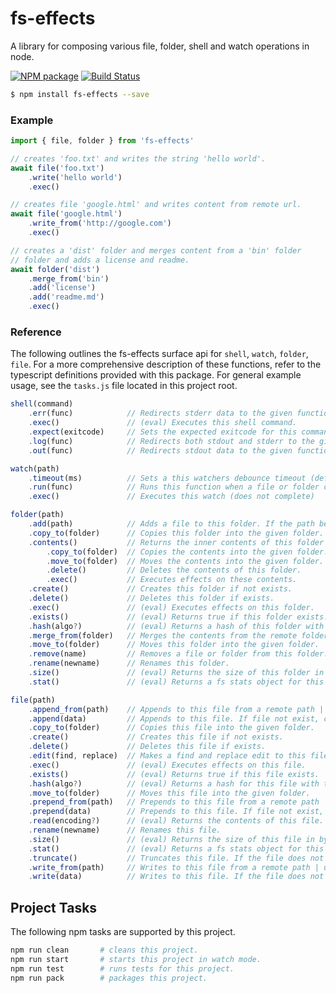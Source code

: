 # fs-effects

A library for composing various file, folder, shell and watch operations in node.

[![NPM package](https://badge.fury.io/js/fs-effects.svg)](https://www.npmjs.com/package/fs-effects)  [![Build Status](https://travis-ci.org/sinclairzx81/fs-effects.svg?branch=master)](https://travis-ci.org/sinclairzx81/fs-effects)

```bash
$ npm install fs-effects --save
```

### Example

```typescript
import { file, folder } from 'fs-effects'

// creates 'foo.txt' and writes the string 'hello world'.
await file('foo.txt')
    .write('hello world')
    .exec()

// creates file 'google.html' and writes content from remote url.
await file('google.html')
    .write_from('http://google.com')
    .exec()

// creates a 'dist' folder and merges content from a 'bin' folder
// folder and adds a license and readme.
await folder('dist')
    .merge_from('bin')
    .add('license')
    .add('readme.md')
    .exec()
```

### Reference

The following outlines the fs-effects surface api for `shell`, `watch`, `folder`, `file`. For a more comprehensive description of these functions, refer to the typescript definitions provided with this package. For general example usage, see the `tasks.js` file located in this project root.

```typescript
shell(command)
    .err(func)            // Redirects stderr data to the given function.
    .exec()               // (eval) Executes this shell command.
    .expect(exitcode)     // Sets the expected exitcode for this command. Default is 0.
    .log(func)            // Redirects both stdout and stderr to the given function.
    .out(func)            // Redirects stdout data to the given function.

watch(path)
    .timeout(ms)          // Sets a this watchers debounce timeout (default is 250ms)
    .run(func)            // Runs this function when a file or folder changes.
    .exec()               // Executes this watch (does not complete)

folder(path)
    .add(path)            // Adds a file to this folder. If the path being added exists, it is overwritten.
    .copy_to(folder)      // Copies this folder into the given folder.
    .contents()           // Returns the inner contents of this folder (see contents)
        .copy_to(folder)  // Copies the contents into the given folder.
        .move_to(folder)  // Moves the contents into the given folder.
        .delete()         // Deletes the contents of this folder.
        .exec()           // Executes effects on these contents.
    .create()             // Creates this folder if not exists.
    .delete()             // Deletes this folder if exists.
    .exec()               // (eval) Executes effects on this folder.
    .exists()             // (eval) Returns true if this folder exists.
    .hash(algo?)          // (eval) Returns a hash of this folder with the given algorithm.
    .merge_from(folder)   // Merges the contents from the remote folder into this folder.
    .move_to(folder)      // Moves this folder into the given folder.
    .remove(name)         // Removes a file or folder from this folder.
    .rename(newname)      // Renames this folder.
    .size()               // (eval) Returns the size of this folder in bytes.
    .stat()               // (eval) Returns a fs stats object for this folder.

file(path)
    .append_from(path)    // Appends to this file from a remote path | url. If file not exist, create.
    .append(data)         // Appends to this file. If file not exist, create.
    .copy_to(folder)      // Copies this file into the given folder. 
    .create()             // Creates this file if not exists.
    .delete()             // Deletes this file if exists.
    .edit(find, replace)  // Makes a find and replace edit to this file.
    .exec()               // (eval) Executes effects on this file.
    .exists()             // (eval) Returns true if this file exists.
    .hash(algo?)          // (eval) Returns a hash for this file with the given algorithm.
    .move_to(folder)      // Moves this file into the given folder.
    .prepend_from(path)   // Prepends to this file from a remote path | url. If file not exist, create.
    .prepend(data)        // Prepends to this file. If file not exist, create.
    .read(encoding?)      // (eval) Returns the contents of this file.
    .rename(newname)      // Renames this file.
    .size()               // (eval) Returns the size of this file in bytes.
    .stat()               // (eval) Returns a fs stats object for this file.
    .truncate()           // Truncates this file. If the file does not exist, it is created.
    .write_from(path)     // Writes to this file from a remote path | url. If file not exist, create.
    .write(data)          // Writes to this file. If the file does not exist, it is created.
```

## Project Tasks

The following npm tasks are supported by this project.

```bash
npm run clean       # cleans this project.
npm run start       # starts this project in watch mode.
npm run test        # runs tests for this project.
npm run pack        # packages this project.
```
